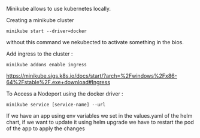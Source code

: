 
Minikube allows to use kubernetes locally.

Creating a minikube cluster
```
minikube start --driver=docker
```

without this command we nekubected to activate something in the bios.

Add ingress to the cluster : 
```
minikube addons enable ingress
```

https://minikube.sigs.k8s.io/docs/start/?arch=%2Fwindows%2Fx86-64%2Fstable%2F.exe+download#Ingress

To Access a Nodeport using the docker driver : 

```
minikube service [service-name] --url
```

If we have an app using env variables we set in the values.yaml of the helm chart, if we want to update it using helm upgrade we have to restart the pod of the app to apply the changes